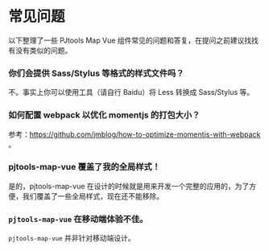 # 常见问题

以下整理了一些 PJtools Map Vue 组件常见的问题和答复，在提问之前建议找找有没有类似的问题。

### 你们会提供 Sass/Stylus 等格式的样式文件吗？

不。事实上你可以使用工具（请自行 Baidu）将 Less 转换成 Sass/Stylus 等。

### 如何配置 webpack 以优化 momentjs 的打包大小？

参考：https://github.com/jmblog/how-to-optimize-momentjs-with-webpack 。

### pjtools-map-vue 覆盖了我的全局样式！

是的，pjtools-map-vue 在设计的时候就是用来开发一个完整的应用的，为了方便，我们覆盖了一些全局样式，现在还不能移除。

### `pjtools-map-vue` 在移动端体验不佳。

`pjtools-map-vue` 并非针对移动端设计。
